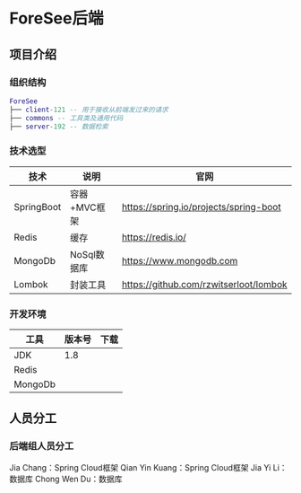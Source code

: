 # ForeSee后端

## 项目介绍

### 组织结构

```lua
ForeSee
├── client-121 -- 用于接收从前端发过来的请求
├── commons -- 工具类及通用代码
├── server-192 -- 数据检索
```

### 技术选型

| 技术       | 说明         | 官网                                   |
| ---------- | ------------ | -------------------------------------- |
| SpringBoot | 容器+MVC框架 | https://spring.io/projects/spring-boot |
| Redis      | 缓存         | https://redis.io/                      |
| MongoDb    | NoSql数据库  | https://www.mongodb.com                |
| Lombok     | 封装工具     | https://github.com/rzwitserloot/lombok |

### 开发环境

| 工具    | 版本号 | 下载 |
| ------- | ------ | ---- |
| JDK     | 1.8    |      |
| Redis   |        |      |
| MongoDb |        |      |

## 人员分工

### 后端组人员分工

Jia Chang：Spring Cloud框架
Qian Yin Kuang：Spring Cloud框架
Jia Yi Li：数据库
Chong Wen Du：数据库

